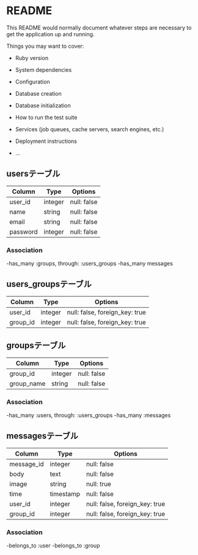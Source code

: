 # README

This README would normally document whatever steps are necessary to get the
application up and running.

Things you may want to cover:

* Ruby version

* System dependencies

* Configuration

* Database creation

* Database initialization

* How to run the test suite

* Services (job queues, cache servers, search engines, etc.)

* Deployment instructions

* ...

## usersテーブル
|Column|Type|Options|
|------|----|-------|
|user_id|integer|null: false|
|name|string|null: false|
|email|string|null: false|
|password|integer|null: false|

### Association
-has_many :groups, through: :users_groups
-has_many messages

## users_groupsテーブル
|Column|Type|Options|
|------|----|-------|
|user_id|integer|null: false, foreign_key: true|
|group_id|integer|null: false, foreign_key: true|

## groupsテーブル
|Column|Type|Options|
|------|----|-------|
|group_id|integer|null: false|
|group_name|string|null: false|

### Association
-has_many :users, through: :users_groups
-has_many :messages

## messagesテーブル
|Column|Type|Options|
|------|----|-------|
|message_id|integer|null: false|
|body|text|null: false|
|image|string|null: true|
|time|timestamp|null: false|
|user_id|integer|null: false, foreign_key: true|
|group_id|integer|null: false, foreign_key: true|

### Association
-belongs_to :user
-belongs_to :group
